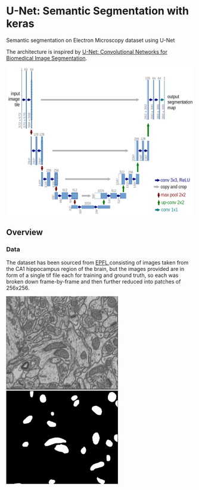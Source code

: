 # U-Net: Semantic Segmentation with keras
Semantic segmentation on Electron Microscopy dataset using U-Net 

The architecture is inspired by [U-Net: Convolutional Networks for Biomedical Image Segmentation](https://arxiv.org/abs/1505.04597).

<img src="img/u-net-architecture.png" width="600" height="400">


## Overview 

### Data 
The dataset has been sourced from [EPFL](https://www.epfl.ch/labs/cvlab/data/data-em/),consisting of images taken from the CA1 hippocampus region of the brain, but the images provided are in form of a single tif file each for training and ground truth, so each was broken down frame-by-frame and then further reduced into patches of 256x256.   

<img src="img/training_image.png" width="300" height="250"> <img src="img/ground_truth.png" width="300" height="250"> 
